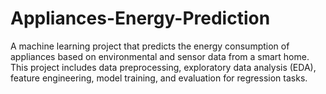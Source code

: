 # Appliances-Energy-Prediction
A machine learning project that predicts the energy consumption of appliances based on environmental and sensor data from a smart home. This project includes data preprocessing, exploratory data analysis (EDA), feature engineering, model training, and evaluation for regression tasks.

